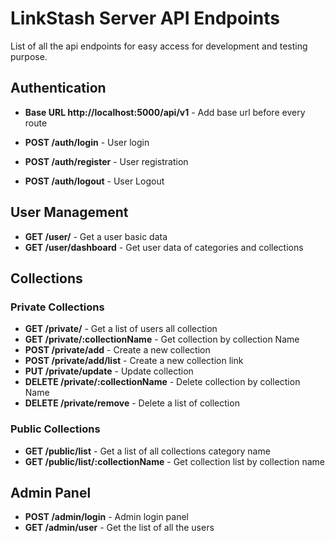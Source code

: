# LinkStash Server API Endpoints

List of all the api endpoints for easy access for development and testing purpose.

## Authentication

- **Base URL http://localhost:5000/api/v1** - Add base url before every route

- **POST /auth/login** - User login
- **POST /auth/register** - User registration
- **POST /auth/logout** - User Logout

## User Management

- **GET /user/** - Get a user basic data
- **GET /user/dashboard** - Get user data of categories and collections

## Collections

### Private Collections

- **GET /private/** - Get a list of users all collection
- **GET /private/:collectionName** - Get collection by collection Name
- **POST /private/add** - Create a new collection
- **POST /private/add/list** - Create a new collection link
- **PUT /private/update** - Update collection
- **DELETE /private/:collectionName** - Delete collection by collection Name
- **DELETE /private/remove** - Delete a list of collection

### Public Collections

- **GET /public/list** - Get a list of all collections category name
- **GET /public/list/:collectionName** - Get collection list by collection name

## Admin Panel

- **POST /admin/login** - Admin login panel
- **GET /admin/user** - Get the list of all the users
